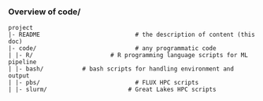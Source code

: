 ### Overview of code/

	project
	|- README                           # the description of content (this doc)
	|- code/                            # any programmatic code
	| |- R/                      # R programming language scripts for ML pipeline
  	| |- bash/           # bash scripts for handling environment and output
	| |- pbs/                           # FLUX HPC scripts
 	| |- slurm/                       # Great Lakes HPC scripts



